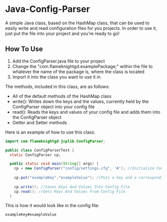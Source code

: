 # Java-Config-Parser
A simple Java class, based on the HashMap class, that can be used to easily write and read configuration files for you projects. In order to use it, just put the file into your project and you're ready to go!

## How To Use
1. Add the ConfigParser.java file to your project
2. Change the "com.flameknightgd.examplePackage;" within the file to whatever the name of the package is, where the class is located
3. Import it into the class you want to use it in

The methods, included in this class, are as follows:

- All of the default methods of the HashMap class
- write(): Writes down the keys and the values, currently held by the ConfigParser object into your config file
- read(): Reads the keys and values of your config file and adds them into the ConfigParser object
- Getter and Setter methods

Here is an example of how to use this class:

```java
import com.flameknightgd.jcplib.ConfigParser;

public class ConfigParserTest {
  static ConfigParser cp;

  public static void main(String[] args) {
    cp = new ConfigParser("config/settings.cfg", '#'); //Initialize Config Parser
    
    cp.put("exampleKey","exampleValue"); //Puts a key and a corresponding value into the ConfigParser object
    
    cp.write(); //Saves Keys And Values Into Config File
    cp.read(); //Gets Keys And Values From Config File
  }
```

This is how it would look like in the config file:

```
exampleKey#exampleValue
```
